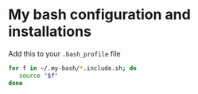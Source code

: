 # My bash configuration and installations 

Add this to your `.bash_profile` file

```bash
for f in ~/.my-bash/*.include.sh; do
   source "$f"
done
```